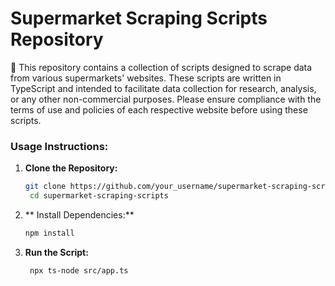 # Supermarket Scraping Scripts Repository

🛒 This repository contains a collection of scripts designed to scrape data from various supermarkets' websites. These scripts are written in TypeScript and intended to facilitate data collection for research, analysis, or any other non-commercial purposes. Please ensure compliance with the terms of use and policies of each respective website before using these scripts.

### Usage Instructions:

1. **Clone the Repository:**

   ```bash
   git clone https://github.com/your_username/supermarket-scraping-scripts.git
    cd supermarket-scraping-scripts
   ```

2. ** Install Dependencies:**

   ```bash
   npm install
   ```

3. **Run the Script:**
   ```bash
    npx ts-node src/app.ts
   ```
